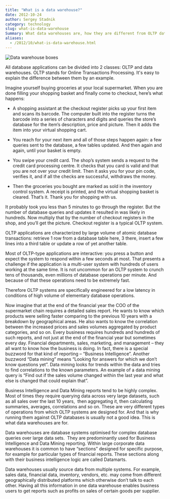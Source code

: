 ```yaml
---
title: "What is a data warehouse?"
date: 2012-10-24
author: Sergey Stadnik
category: technology
slug: what-is-data-warehouse
Summary: What data warehouses are, how they are different from OLTP databases, and why we may want to use them.
aliases:
  - /2012/10/what-is-data-warehouse.html
---
```


![Data warehouse boxes](/images/2012-10-24_data_boxes.jpg)

All database applications can be divided into 2 classes: OLTP and data
warehouses. OLTP stands for Online Transactions Processing. It's easy to explain
the difference between them by an example.

Imagine yourself buying groceries at your local supermarket. When you
are done filling your shopping basket and finally come to checkout,
here’s what happens:

-   A shopping assistant at the checkout register picks up your first
    item and scans its barcode. The computer built into the register
    turns the barcode into a series of characters and digits and queries
    the store’s database for the item’s description, price and picture.
    Then it adds the item into your virtual shopping cart.

-   You reach for your next item and all of those steps happen again: a
    few queries sent to the database, a few tables updated. And then
    again and again, until your basket is empty.

-   You swipe your credit card. The shop’s system sends a request to the
    credit card processing centre. It checks that you card is valid and
    that you are not over your credit limit. Then it asks you for your
    pin code, verifies it, and if all the checks are successful,
    withdraws the money.

-   Then the groceries you bought are marked as sold in the inventory
    control system. A receipt is printed, and the virtual shopping
    basket is cleared. That’s it. Thank you for shopping with us.

It probably took you less than 5 minutes to go through the register. But
the number of database queries and updates it resulted in was likely in
hundreds. Now multiply that by the number of checkout registers in the
shop, and you’ll get the picture. Checkout register is a typical OLTP
system.

OLTP applications are characterized by large volume of atomic database
transactions: retrieve 1 row from a database table here, 3 there, insert
a few lines into a third table or update a row of yet another table.

Most of OLTP-type applications are interactive: you press a button and
expect the system to respond within a few seconds at most. That presents
a challenge if the application is a multi-user system with hundreds of
users working at the same time. It is not uncommon for an OLTP system to
crunch tens of thousands, even millions of database operations per
minute. And because of that these operations need to be extremely fast.

Therefore OLTP systems are specifically engineered for a low latency in
conditions of high volume of elementary database operations.

Now imagine that at the end of the financial year the COO of the
supermarket chain requires a detailed sales report. He wants to know
which products were selling faster comparing to the previous 10 years
with a breakdown by geographical areas. He also wants to know the
correlation between the increased prices and sales volumes aggregated by
product categories, and so on. Every business requires hundreds and
hundreds of such reports, and not just at the end of the financial year
but sometimes every day. Financial departments, sales, marketing, and
management – they all want to know how the business is doing. In fact,
there is a special buzzword for that kind of reporting – “Business
Intelligence”. Another buzzword “Data mining” means “Looking for answers
for which we don’t know questions yet”. Data mining looks for trends
within the data and tries to find correlations to the known parameters.
An example of a data mining query is “Find out if the sales volume
changed within the last year and what else is changed that could explain
that”.

Business Intelligence and Data Mining reports tend to be highly complex.
Most of times they require querying data across very large datasets,
such as all sales over the last 10 years,  then aggregating it, then
calculating summaries, averages, correlations and so on. These are very
different types of operations from which OLTP systems are designed for.
And that is why running them against OLTP databases is usually not a
good idea. This is what data warehouses are for.

Data warehouses are database systems optimised for complex database
queries over large data sets.  They are predominantly used for Business
Intelligence and Data Mining reporting. Within large corporate data
warehouses it is common to have “sections” designed for specific
purpose, for example for particular types of financial reports. These
sections along with their business intelligence logic are called
Datamarts.

Data warehouses usually source data from multiple systems. For example,
sales data, financial data, inventory, vendors, etc. may come from
different geographically distributed platforms which otherwise don’t
talk to each other. Having all this information in one data warehouse
enables business users to get reports such as profits on sales of
certain goods per supplier.

